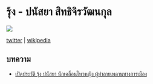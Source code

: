 # รุ้ง - ปนัสยา สิทธิจิรวัฒนกุล

![](https://upload.wikimedia.org/wikipedia/commons/thumb/8/88/%E0%B8%A3%E0%B8%B8%E0%B9%89%E0%B8%87_%E0%B8%9B%E0%B8%99%E0%B8%B1%E0%B8%AA%E0%B8%A2%E0%B8%B2_%E0%B8%AA%E0%B8%B4%E0%B8%97%E0%B8%98%E0%B8%B4%E0%B8%88%E0%B8%B4%E0%B8%A3%E0%B8%A7%E0%B8%B1%E0%B8%92%E0%B8%99%E0%B8%81%E0%B8%B8%E0%B8%A5_Rung_Panusaya_Sithijirawattanakul.jpg/440px-%E0%B8%A3%E0%B8%B8%E0%B9%89%E0%B8%87_%E0%B8%9B%E0%B8%99%E0%B8%B1%E0%B8%AA%E0%B8%A2%E0%B8%B2_%E0%B8%AA%E0%B8%B4%E0%B8%97%E0%B8%98%E0%B8%B4%E0%B8%88%E0%B8%B4%E0%B8%A3%E0%B8%A7%E0%B8%B1%E0%B8%92%E0%B8%99%E0%B8%81%E0%B8%B8%E0%B8%A5_Rung_Panusaya_Sithijirawattanakul.jpg)

[twitter](https://twitter.com/PanusayaS) | [wikipedia](https://th.wikipedia.org/wiki/%E0%B8%9B%E0%B8%99%E0%B8%B1%E0%B8%AA%E0%B8%A2%E0%B8%B2_%E0%B8%AA%E0%B8%B4%E0%B8%97%E0%B8%98%E0%B8%B4%E0%B8%88%E0%B8%B4%E0%B8%A3%E0%B8%A7%E0%B8%B1%E0%B8%92%E0%B8%99%E0%B8%81%E0%B8%B8%E0%B8%A5)

## บทความ

- [เปิดประวัติ รุ้ง ปนัสยา นักเคลื่อนไหวหญิง ผู้ทำลายเพดานทางการเมือง](https://www.brighttv.co.th/special-reports/roong-panassaya-monarchy)